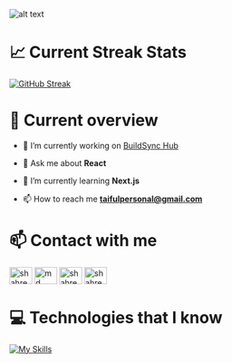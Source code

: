 ![alt text](https://i.ibb.co/MMYpCX9/cove2r-01.jpg)

# 📈 Current Streak Stats

[![GitHub Streak](https://github-readme-streak-stats.herokuapp.com?user=Taiful2740&theme=neon&hide_border=true&border_radius=8)](https://git.io/streak-stats)

# 👀 Current overview

- 🔭 I’m currently working on [BuildSync Hub](https://extraordinary-croissant-55d465.netlify.app/)

- 💬 Ask me about **React**

- 🌱 I’m currently learning **Next.js**

- 📫 How to reach me **taifulpersonal@gmail.com**

# 📫 Contact with me

<p align="left">
<a href="https://twitter.com/MarlaYockey" target="blank"><img align="center" src="https://raw.githubusercontent.com/rahuldkjain/github-profile-readme-generator/master/src/images/icons/Social/twitter.svg" alt="shahreyart38896" height="30" width="40" /></a>
<a href="https://www.linkedin.com/in/mdtaifulislam/" target="blank"><img align="center" src="https://raw.githubusercontent.com/rahuldkjain/github-profile-readme-generator/master/src/images/icons/Social/linked-in-alt.svg" alt="md mubtashim shahreyar tonmoy" height="30" width="40" /></a>
<a href="https://www.facebook.com/taifulislam.shapon" target="blank"><img align="center" src="https://raw.githubusercontent.com/rahuldkjain/github-profile-readme-generator/master/src/images/icons/Social/facebook.svg" alt="shahreyar tonmoy" height="30" width="40" /></a>
<a href="https://www.instagram.com/taiful420/" target="blank"><img align="center" src="https://raw.githubusercontent.com/rahuldkjain/github-profile-readme-generator/master/src/images/icons/Social/instagram.svg" alt="shahreyar.tonmoy" height="30" width="40" /></a>
</p>

# 💻 Technologies that I know

[![My Skills](https://skillicons.dev/icons?i=js,html,css,react,git,github,mongodb,firebase,tailwind,express,nodejs)](https://skillicons.dev)
